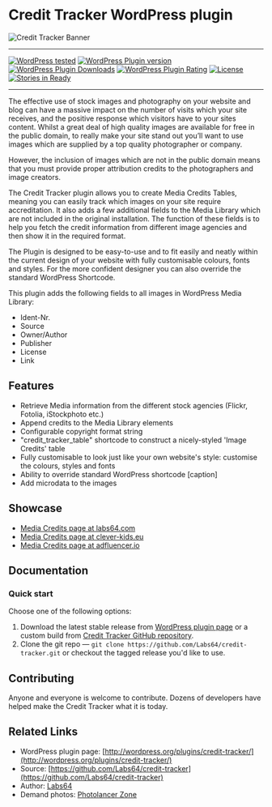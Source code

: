 # Credit Tracker WordPress plugin

![Credit Tracker Banner](https://raw.githubusercontent.com/Labs64/credit-tracker/master/assets/banner-772x250.png)

---

[![WordPress tested](http://img.shields.io/wordpress/v/credit-tracker.svg?style=flat-square)](https://wordpress.org/plugins/credit-tracker/)
[![WordPress Plugin version](http://img.shields.io/wordpress/plugin/v/credit-tracker.svg?style=flat-square)](https://wordpress.org/plugins/credit-tracker/)
[![WordPress Plugin Downloads](http://img.shields.io/wordpress/plugin/dt/credit-tracker.svg?style=flat-square)](https://wordpress.org/plugins/credit-tracker/)
[![WordPress Plugin Rating](http://img.shields.io/wordpress/plugin/r/credit-tracker.svg?style=flat-square)](https://wordpress.org/plugins/credit-tracker/)
[![License](http://img.shields.io/badge/license-GPLv2-red.svg?style=flat-square)](http://opensource.org/licenses/GPL-3.0)
[![Stories in Ready](https://badge.waffle.io/labs64/credit-tracker.svg?label=ready&title=Ready)](http://waffle.io/labs64/credit-tracker)

---

The effective use of stock images and photography on your website and blog can have a massive impact on the number of visits which your site receives, and the positive response which visitors have to your sites content. Whilst a great deal of high quality images are available for free in the public domain, to really make your site stand out you’ll want to use images which are supplied by a top quality photographer or company.

However, the inclusion of images which are not in the public domain means that you must provide proper attribution credits to the photographers and image creators.

The Credit Tracker plugin allows you to create Media Credits Tables, meaning you can easily track which images on your site require accreditation. It also adds a few additional fields to the Media Library which are not included in the original installation. The function of these fields is to help you fetch the credit information from different image agencies and then show it in the required format.

The Plugin is designed to be easy-to-use and to fit easily and neatly within the current design of your website with fully customisable colours, fonts and styles. For the more confident designer you can also override the standard WordPress Shortcode.

This plugin adds the following fields to all images in WordPress Media Library:
* Ident-Nr.
* Source
* Owner/Author
* Publisher
* License
* Link

## Features

* Retrieve Media information from the different stock agencies (Flickr, Fotolia, iStockphoto etc.)
* Append credits to the Media Library elements
* Configurable copyright format string
* "credit_tracker_table" shortcode to construct a nicely-styled 'Image Credits' table
* Fully customisable to look just like your own website's style: customise the colours, styles and fonts
* Ability to override standard WordPress shortcode [caption]
* Add microdata to the images

## Showcase

* [Media Credits page at labs64.com](https://www.labs64.com/legal/media-credits/ "Media Credits")
* [Media Credits page at clever-kids.eu](https://clever-kids.eu/bildnachweis/ "Bildnachweis")
* [Media Credits page at adfluencer.io](https://adfluencer.io/media-credits/ "Media Credits")

## Documentation

### Quick start

Choose one of the following options:

1. Download the latest stable release from [WordPress plugin page](http://wordpress.org/plugins/credit-tracker/) or a custom build from [Credit Tracker GitHub repository](https://github.com/Labs64/credit-tracker).
2. Clone the git repo — `git clone https://github.com/Labs64/credit-tracker.git` or checkout the tagged release you'd like to use.


## Contributing

Anyone and everyone is welcome to contribute. Dozens of developers have helped make the Credit Tracker what it is today.


## Related Links

* WordPress plugin page: [http://wordpress.org/plugins/credit-tracker/](http://wordpress.org/plugins/credit-tracker/)
* Source: [https://github.com/Labs64/credit-tracker](https://github.com/Labs64/credit-tracker)
* Author: [Labs64](http://www.labs64.com)
* Demand photos: [Photolancer Zone](http://photolancer.zone)

